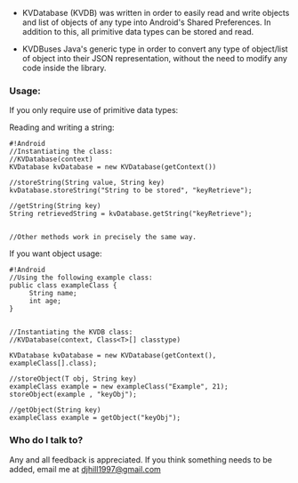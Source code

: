 * KVDatabase (KVDB) was written in order to easily read and write objects and list of objects of any type into Android's Shared Preferences. In addition to this, all primitive data types can be stored and read.

* KVDBuses Java's generic type in order to convert any type of object/list of object into their JSON representation, without the need to modify any code inside the library. 


### Usage: ###

If you only require use of primitive data types:


Reading and writing a string:

```
#!Android
//Instantiating the class:
//KVDatabase(context)
KVDatabase kvDatabase = new KVDatabase(getContext())

//storeString(String value, String key)
kvDatabase.storeString("String to be stored", "keyRetrieve");

//getString(String key)
String retrievedString = kvDatabase.getString("keyRetrieve");


//Other methods work in precisely the same way.
```

If you want object usage:



```
#!Android
//Using the following example class:
public class exampleClass {
     String name;
     int age;
}


//Instantiating the KVDB class:
//KVDatabase(context, Class<T>[] classtype)
 
KVDatabase kvDatabase = new KVDatabase(getContext(), exampleClass[].class);

//storeObject(T obj, String key)
exampleClass example = new exampleClass("Example", 21);
storeObject(example , "keyObj");

//getObject(String key)
exampleClass example = getObject("keyObj");

```


### Who do I talk to? ###
Any and all feedback is appreciated. If you think something needs to be added, email me at djhill1997@gmail.com